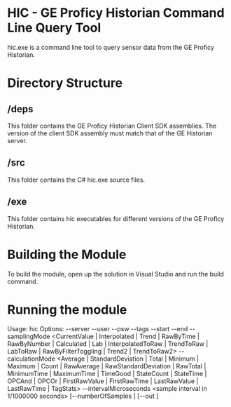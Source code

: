 # HIC - GE Proficy Historian Command Line Query Tool
hic.exe is a command line tool to query sensor data from the GE Proficy Historian.

# Directory Structure

## /deps
This folder contains the GE Proficy Historian Client SDK assemblies.
The version of the client SDK assembly must match that of the GE Historian server.

## /src
This folder contains the C# hic.exe source files.

## /exe
This folder contains hic executables for different versions of the GE Proficy Historian.

# Building the Module
To build the module, open up the solution in Visual Studio and run the build command. 

# Running the module
Usage: hic <options>
Options:
        --server <server dns or environment variable>
        --user <user name or environment variable>
        --psw <password or environment variable>
        --tags <tag names>
        --start <start time>
        --end <end time>
        --samplingMode <CurrentValue | Interpolated | Trend | RawByTime | RawByNumber | Calculated | Lab | InterpolatedToRaw | TrendToRaw | LabToRaw | RawByFilterToggling | Trend2 | TrendToRaw2>
        --calculationMode <Average | StandardDeviation | Total | Minimum | Maximum | Count | RawAverage | RawStandardDeviation | RawTotal | MinimumTime | MaximumTime | TimeGood | StateCount | StateTime | OPCAnd | OPCOr | FirstRawValue | FirstRawTime | LastRawValue | LastRawTime | TagStats>
        --intervalMicroseconds <sample interval in 1/1000000 seconds>
        [--numberOfSamples <number of samples>]
        [--out <output csv file>]